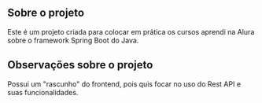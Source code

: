 ## Sobre o projeto

Este é um projeto criada para colocar em prática os cursos aprendi na Alura sobre o framework Spring Boot do Java.

## Observações sobre o projeto

Possui um "rascunho" do frontend, pois quis focar no uso do Rest API e suas funcionalidades.




